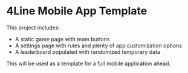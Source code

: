 # 4Line Mobile App Template

This project includes:

- A static game page with team buttons  
- A settings page with rules and plenty of app customization options  
- A leaderboard populated with randomized temporary data  

This will be used as a template for a full mobile application ahead.